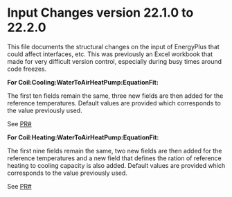 Input Changes version 22.1.0 to 22.2.0
=============

This file documents the structural changes on the input of EnergyPlus that could affect interfaces, etc.
This was previously an Excel workbook that made for very difficult version control, especially during busy times around code freezes.

**For Coil:Cooling:WaterToAirHeatPump:EquationFit:**

The first ten fields remain the same, three new fields are then added for the reference temperatures. Default values are provided which corresponds to the value previously used.

See [PR#]()

**For Coil:Heating:WaterToAirHeatPump:EquationFit:**

The first nine fields remain the same, two new fields are then added for the reference temperatures and a new field that defines the ration of reference heating to cooling capacity is also added. Default values are provided which corresponds to the value previously used.

See [PR#]()